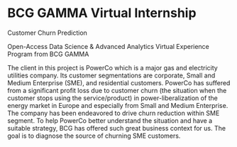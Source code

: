 # BCG GAMMA Virtual Internship

Customer Churn Prediction

Open-Access Data Science & Advanced Analytics Virtual Experience Program from BCG GAMMA

The client in this project is PowerCo which is a major gas and electricity utilities company. Its customer segmentations are corporate, Small and Medium Enterprise (SME), and residential customers. PowerCo has suffered from a significant profit loss due to customer churn (the situation when the customer stops using the service/product) in power-liberalization of the energy market in Europe and especially from Small and Medium Enterprise. The company has been endeavored to drive churn reduction within SME segment. To help PowerCo better understand the situation and have a suitable strategy, BCG has offered such great business context for us. The goal is to diagnose the source of churning SME customers.
